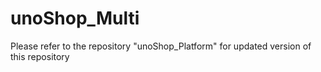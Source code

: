 # unoShop_Multi
Please refer to the repository "unoShop_Platform" for updated version of this repository
